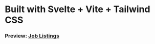 # Built with Svelte + Vite + Tailwind CSS

### Preview: [Job Listings](https://job-listings-rust.vercel.app/)
